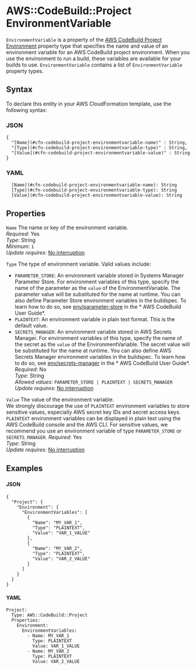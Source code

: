 # AWS::CodeBuild::Project EnvironmentVariable<a name="aws-properties-codebuild-project-environmentvariable"></a>

 `EnvironmentVariable` is a property of the [AWS CodeBuild Project Environment](https://docs.aws.amazon.com/AWSCloudFormation/latest/UserGuide/aws-properties-codebuild-project-environment.html) property type that specifies the name and value of an environment variable for an AWS CodeBuild project environment\. When you use the environment to run a build, these variables are available for your builds to use\. `EnvironmentVariable` contains a list of `EnvironmentVariable` property types\.

## Syntax<a name="aws-properties-codebuild-project-environmentvariable-syntax"></a>

To declare this entity in your AWS CloudFormation template, use the following syntax:

### JSON<a name="aws-properties-codebuild-project-environmentvariable-syntax.json"></a>

```
{
  "[Name](#cfn-codebuild-project-environmentvariable-name)" : String,
  "[Type](#cfn-codebuild-project-environmentvariable-type)" : String,
  "[Value](#cfn-codebuild-project-environmentvariable-value)" : String
}
```

### YAML<a name="aws-properties-codebuild-project-environmentvariable-syntax.yaml"></a>

```
  [Name](#cfn-codebuild-project-environmentvariable-name): String
  [Type](#cfn-codebuild-project-environmentvariable-type): String
  [Value](#cfn-codebuild-project-environmentvariable-value): String
```

## Properties<a name="aws-properties-codebuild-project-environmentvariable-properties"></a>

`Name`  <a name="cfn-codebuild-project-environmentvariable-name"></a>
The name or key of the environment variable\.  
*Required*: Yes  
*Type*: String  
*Minimum*: `1`  
*Update requires*: [No interruption](https://docs.aws.amazon.com/AWSCloudFormation/latest/UserGuide/using-cfn-updating-stacks-update-behaviors.html#update-no-interrupt)

`Type`  <a name="cfn-codebuild-project-environmentvariable-type"></a>
The type of environment variable\. Valid values include:  
+  `PARAMETER_STORE`: An environment variable stored in Systems Manager Parameter Store\. For environment variables of this type, specify the name of the parameter as the `value` of the EnvironmentVariable\. The parameter value will be substituted for the name at runtime\. You can also define Parameter Store environment variables in the buildspec\. To learn how to do so, see [env/parameter\-store](https://docs.aws.amazon.com/codebuild/latest/userguide/build-spec-ref.html#build-spec.env.parameter-store) in the * AWS CodeBuild User Guide*\.
+  `PLAINTEXT`: An environment variable in plain text format\. This is the default value\.
+  `SECRETS_MANAGER`: An environment variable stored in AWS Secrets Manager\. For environment variables of this type, specify the name of the secret as the `value` of the EnvironmentVariable\. The secret value will be substituted for the name at runtime\. You can also define AWS Secrets Manager environment variables in the buildspec\. To learn how to do so, see [env/secrets\-manager](https://docs.aws.amazon.com/codebuild/latest/userguide/build-spec-ref.html#build-spec.env.secrets-manager) in the * AWS CodeBuild User Guide*\.
*Required*: No  
*Type*: String  
*Allowed values*: `PARAMETER_STORE | PLAINTEXT | SECRETS_MANAGER`  
*Update requires*: [No interruption](https://docs.aws.amazon.com/AWSCloudFormation/latest/UserGuide/using-cfn-updating-stacks-update-behaviors.html#update-no-interrupt)

`Value`  <a name="cfn-codebuild-project-environmentvariable-value"></a>
The value of the environment variable\.  
We strongly discourage the use of `PLAINTEXT` environment variables to store sensitive values, especially AWS secret key IDs and secret access keys\. `PLAINTEXT` environment variables can be displayed in plain text using the AWS CodeBuild console and the AWS CLI\. For sensitive values, we recommend you use an environment variable of type `PARAMETER_STORE` or `SECRETS_MANAGER`\. 
*Required*: Yes  
*Type*: String  
*Update requires*: [No interruption](https://docs.aws.amazon.com/AWSCloudFormation/latest/UserGuide/using-cfn-updating-stacks-update-behaviors.html#update-no-interrupt)

## Examples<a name="aws-properties-codebuild-project-environmentvariable--examples"></a>



### <a name="aws-properties-codebuild-project-environmentvariable--examples--"></a>

#### JSON<a name="aws-properties-codebuild-project-environmentvariable--examples----json"></a>

```
{
  "Project": {
    "Environment": {
      "EnvironmentVariables": [
        {
          "Name": "MY_VAR_1",
          "Type": "PLAINTEXT",
          "Value": "VAR_1_VALUE"
        },
        {
          "Name": "MY_VAR_2",
          "Type": "PLAINTEXT",
          "Value": "VAR_2_VALUE"
        }
      ]
    }
  }
}
```

#### YAML<a name="aws-properties-codebuild-project-environmentvariable--examples----yaml"></a>

```
Project:
  Type: AWS::CodeBuild::Project
  Properties:
    Environment:
      EnvironmentVariables:
        - Name: MY_VAR_1
          Type: PLAINTEXT
          Value: VAR_1_VALUE
        - Name: MY_VAR_2
          Type: PLAINTEXT
          Value: VAR_2_VALUE
```